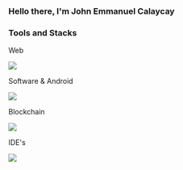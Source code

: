 ### Hello there, I'm John Emmanuel Calaycay

### Tools and Stacks 
<p align="center">
<p>Web</p>
  <a href="https://skillicons.dev">
    <img src="https://skillicons.dev/icons?i=js,html,css,nodejs,vercel,nextjs,svelte,vue,tailwind,firebase,supabase," />
  </a>
</p>

<p align="center">
<p>Software & Android</p>
  <a href="https://skillicons.dev">
    <img src="https://skillicons.dev/icons?i=java,cpp,cs,flutter,androidstudio,unity" />
  </a>
</p>

<p align="center">
<p>Blockchain</p>
  <a href="https://skillicons.dev">
    <img src="https://skillicons.dev/icons?i=solidity" />
  </a>
</p>

<p align="center">
<p>IDE's</p>
  <a href="https://skillicons.dev">
    <img src="https://skillicons.dev/icons?i=vscode,idea" />
  </a>
</p>

<!--
- 🔭 I’m currently working on ...
- 🌱 I’m currently learning ...
- 👯 I’m looking to collaborate on ...
- 🤔 I’m looking for help with ...
- 💬 Ask me about ...
- 📫 How to reach me: ...
- 😄 Pronouns: ...
- ⚡ Fun fact: ...

-->
